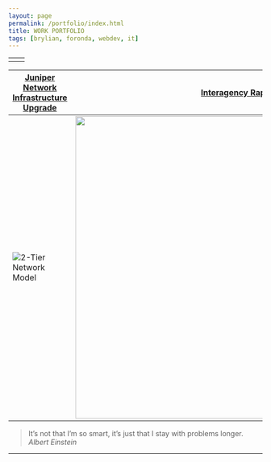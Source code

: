 ```yaml
---
layout: page
permalink: /portfolio/index.html
title: WORK PORTFOLIO
tags: [brylian, foronda, webdev, it]
---
```

|   |   |
|---|---|
|   |   |

[Juniper Network Infrastructure Upgrade](http://brylianforonda.com/it/2016/05/network-infrastructure-upgrade-overview) | [Interagency Rapid Notification System]()
------------------------------------------------- | ----------------------------------------------
![2-Tier Network Model](https://dl.dropboxusercontent.com/u/33327425/images/it/2-Tier_Network_Design.png) | <img src="https://dl.dropboxusercontent.com/u/33327425/images/irns/IRNS_Notification_1.gif" alt="" style="width:800px;height:600px;">

 > It’s not that I’m so smart, it’s just that I stay with problems longer. 
<cite>Albert Einstein</cite>
___


